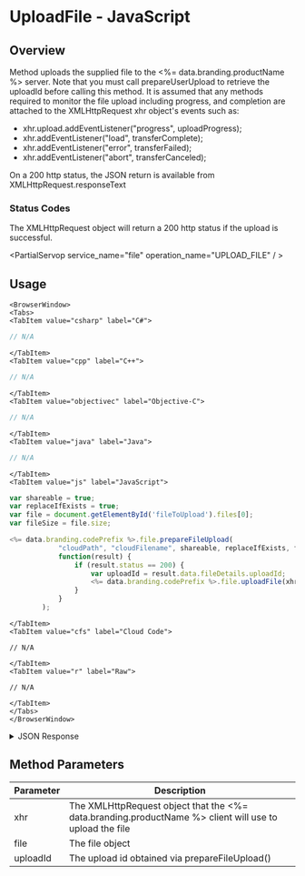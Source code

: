 # UploadFile - JavaScript
## Overview
Method uploads the supplied file to the <%= data.branding.productName %> server. Note that you must call prepareUserUpload to retrieve the uploadId before calling this method. It is assumed that any methods required to monitor the file upload including progress, and completion are attached to the XMLHttpRequest xhr object's events such as:

* xhr.upload.addEventListener("progress", uploadProgress);
* xhr.addEventListener("load", transferComplete);
* xhr.addEventListener("error", transferFailed);
* xhr.addEventListener("abort", transferCanceled);

On a 200 http status, the JSON return is available from XMLHttpRequest.responseText



### Status Codes

The XMLHttpRequest object will return a 200 http status if the upload is successful.

<PartialServop service_name="file" operation_name="UPLOAD_FILE" / >

## Usage

```mdx-code-block
<BrowserWindow>
<Tabs>
<TabItem value="csharp" label="C#">
```

```csharp
// N/A
```

```mdx-code-block
</TabItem>
<TabItem value="cpp" label="C++">
```

```cpp
// N/A
```

```mdx-code-block
</TabItem>
<TabItem value="objectivec" label="Objective-C">
```

```objectivec
// N/A
```

```mdx-code-block
</TabItem>
<TabItem value="java" label="Java">
```

```java
// N/A
```

```mdx-code-block
</TabItem>
<TabItem value="js" label="JavaScript">
```

```javascript
var shareable = true;
var replaceIfExists = true;
var file = document.getElementById('fileToUpload').files[0];
var fileSize = file.size;

<%= data.branding.codePrefix %>.file.prepareFileUpload(
			"cloudPath", "cloudFilename", shareable, replaceIfExists, fileSize,
			function(result) {
				if (result.status == 200) {
					var uploadId = result.data.fileDetails.uploadId;
					<%= data.branding.codePrefix %>.file.uploadFile(xhr, file, uploadId);
				}
			}
		);
```

```mdx-code-block
</TabItem>
<TabItem value="cfs" label="Cloud Code">
```

```cfscript
// N/A
```

```mdx-code-block
</TabItem>
<TabItem value="r" label="Raw">
```

```cfscript
// N/A
```

```mdx-code-block
</TabItem>
</Tabs>
</BrowserWindow>
```

<details>
<summary>JSON Response</summary>

```json
{
    "status":200,
    "data":{
        "fileDetails":{
            "updatedAt":1452616408147,
            "fileSize":100,
            "fileType":"User",
            "expiresAt":1452702808146,
            "shareable":true,
            "uploadId":"cf9a075c-587e-4bd1-af0b-eab1a79b958f",
            "createdAt":1452616408147,
            "profileId":"bf8a1433-62d2-448e-b396-f3dbffff44",
            "gameId":"99999",
            "path":"dir1/dir2",
            "filename":"filename",
            "replaceIfExists":true,
            "cloudPath":"bc/g/99999/u/bf8a1433-62d2-448e-b396-f3dbffff44/f/dir1/dir2/filename"
        }
    }
}
```
</details>

## Method Parameters
Parameter | Description
--------- | -----------
xhr | The XMLHttpRequest object that the <%= data.branding.productName %> client will use to upload the file
file | The file object
uploadId | The upload id obtained via prepareFileUpload()


